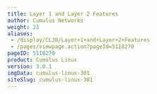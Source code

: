 ```yaml
---
title: Layer 1 and Layer 2 Features
author: Cumulus Networks
weight: 21
aliases:
 - /display/CL30/Layer+1+and+Layer+2+Features
 - /pages/viewpage.action?pageId=5118270
pageID: 5118270
product: Cumulus Linux
version: 3.0.1
imgData: cumulus-linux-301
siteSlug: cumulus-linux-301
---
```

<article id="html-search-results" class="ht-content" style="display: none;">

</article>

<footer id="ht-footer">

</footer>
